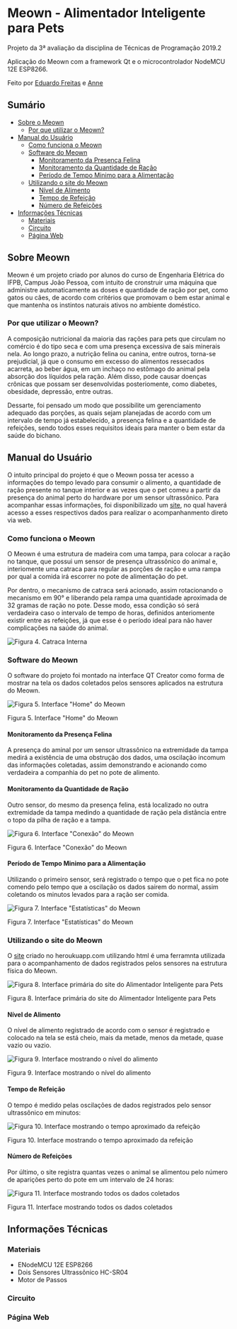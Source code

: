 # Meown - Alimentador Inteligente para Pets


Projeto da 3ª avaliação da disciplina de Técnicas de Programação 2019.2

Aplicação do Meown com a framework Qt e o microcontrolador NodeMCU 12E ESP8266.

Feito por [Eduardo Freitas](https://github.com/EduFreit4s) e [Anne](https://github.com/AnneSaint)

## Sumário 
* [Sobre o Meown](https://github.com/AnneSaint/Meown/blob/master/README.md#sobre-meown)
  * [Por que utilizar o Meown?](https://github.com/AnneSaint/Meown/blob/master/README.md#por-que-utilizar-o-meown)
* [Manual do Usuário](https://github.com/AnneSaint/Meown/blob/master/README.md#manual-do-usu%C3%A1rio)
  * [Como funciona o Meown](https://github.com/AnneSaint/Meown/blob/master/README.md#como-funciona-o-meown)
  * [Software do Meown](https://github.com/AnneSaint/Meown/blob/master/README.md#software-do-meown)
    * [Monitoramento da Presença Felina](https://github.com/AnneSaint/Meown/blob/master/README.md#monitoramento-da-presen%C3%A7a-felina)
    * [Monitoramento da Quantidade de Ração](https://github.com/AnneSaint/Meown/blob/master/README.md#monitoramento-da-quantidade-de-ra%C3%A7%C3%A3o)
    * [Período de Tempo Minimo para a Alimentação](https://github.com/AnneSaint/Meown/blob/master/README.md#per%C3%ADodo-de-tempo-minimo-para-a-alimenta%C3%A7%C3%A3o)
  * [Utilizando o site do Meown](https://github.com/AnneSaint/Meown/blob/master/README.md#utilizando-o-site-do-meown)
    * [Nível de Alimento](https://github.com/AnneSaint/Meown/blob/master/README.md#n%C3%ADvel-de-alimento)
    * [Tempo de Refeição](https://github.com/AnneSaint/Meown/blob/master/README.md#tempo-de-refei%C3%A7%C3%A3o)
    * [Número de Refeições](https://github.com/AnneSaint/Meown/blob/master/README.md#n%C3%BAmero-de-refei%C3%A7%C3%B5es)
* [Informações Técnicas](https://github.com/AnneSaint/Meown/blob/master/README.md#informa%C3%A7%C3%B5es-t%C3%A9cnicas)
  * [Materiais](https://github.com/AnneSaint/Meown/blob/master/README.md#materiais)
  * [Circuito](https://github.com/AnneSaint/Meown/blob/master/README.md#circuito)
  * [Página Web](https://github.com/AnneSaint/Meown/blob/master/README.md#p%C3%A1gina-web)


## Sobre Meown
Meown é um projeto criado por alunos do curso de Engenharia Elétrica do IFPB, Campus João Pessoa, com intuito de cronstruir uma máquina que administre automaticamente as doses e quantidade de ração por pet, como gatos ou cães, de acordo com critérios que promovam o bem estar animal e que mantenha os instintos naturais ativos no ambiente doméstico. 
### Por que utilizar o Meown?
A composição nutricional da maioria das rações para pets que circulam no comércio é do tipo seca e com uma presença excessiva de sais minerais nela. Ao longo prazo, a nutrição felina ou canina, entre outros, torna-se prejudicial, já que o consumo em excesso do alimentos ressecados acarreta, ao beber água, em um inchaço no estômago do animal pela absorção dos líquidos pela ração. Além disso, pode causar  doenças crônicas que possam ser desenvolvidas posteriomente, como diabetes, obesidade, depressão, entre outras.

Dessarte, foi pensado um modo que possibilite um gerenciamento adequado das porções, as quais sejam planejadas de acordo com um intervalo de tempo já estabelecido, a presença felina e a quantidade de refeições, sendo todos esses requisitos ideais para manter o bem estar da saúde do bichano.
## Manual do Usuário
O intuito principal do projeto é que o Meown possa ter acesso a informações do tempo levado para consumir o alimento, a quantidade de ração presente no tanque interior e as vezes que o pet comeu a partir da presença do animal perto do hardware por um sensor ultrassônico. Para acompanhar essas informações, foi disponibilizado um [site](http://meown-engine.herokuapp.com/), no qual haverá acesso a esses respectivos dados para realizar o acompanhanmento direto via web.
### Como funciona o Meown
O Meown é uma estrutura de madeira com uma tampa, para colocar a ração no tanque, que possui um sensor de presença ultrassônico do animal e, interiomente uma catraca para regular as porções de ração e uma rampa por qual a comida irá escorrer no pote de alimentação do pet.

Por dentro, o mecanismo de catraca será acionado, assim rotacionando o mecanismo em 90° e liberando pela rampa uma quantidade aproximada de 32 gramas de ração no pote. Desse modo, essa condição só será verdadeira caso o intervalo de tempo de horas, definidos anteriomente existir entre as refeições, já que esse é o período ideal para não haver complicações na saúde do animal.

![Figura 4. Catraca Interna](https://github.com/AnneSaint/Meown/blob/master/catraca%20.jpg)

### Software do Meown
O software do projeto foi montado na interface QT Creator como forma de mostrar na tela os dados coletados pelos sensores aplicados na estrutura do Meown.

![Figura 5. Interface "Home" do Meown](https://github.com/AnneSaint/Meown/blob/master/home_qt.png)

Figura 5. Interface "Home" do Meown
#### Monitoramento da Presença Felina
A presença do aminal por um sensor ultrassônico na extremidade da tampa medirá a existência de uma obstrução dos dados, uma oscilação incomum das informações coletadas, assim demonstrando e acionando como verdadeira a companhia do pet no pote de alimento.
#### Monitoramento da Quantidade de Ração
Outro sensor, do mesmo da presença felina, está localizado no outra extremidade da tampa medindo a quantidade de ração pela distância entre o topo da pilha de ração e a tampa.

![Figura 6. Interface "Conexão" do Meown](https://github.com/AnneSaint/Meown/blob/master/conexao_qt.png)

Figura 6. Interface "Conexão" do Meown
#### Período de Tempo Minimo para a Alimentação
Utilizando o primeiro sensor, será registrado o tempo que o pet fica no pote comendo pelo tempo que a oscilação os dados sairem do normal, assim coletando os minutos levados para a ração ser comida.

![Figura 7. Interface "Estatísticas" do Meown](https://github.com/AnneSaint/Meown/blob/master/estatisticas_qt.png)

Figura 7. Interface "Estatísticas" do Meown
### Utilizando o site do Meown
O [site](http://meown-engine.herokuapp.com) criado no heroukuapp.com utilizando html é uma ferramnta utilizada para o acompanhamento de dados registrados pelos sensores na estrutura física do Meown.

![Figura 8. Interface primária do site do Alimentador Inteligente para Pets](https://github.com/AnneSaint/Meown/blob/master/heroku_meonw_semconexoes.png)

Figura 8. Interface primária do site do Alimentador Inteligente para Pets
#### Nível de Alimento
O nível de alimento registrado de acordo com o sensor é registrado e colocado na tela se está cheio, mais da metade, menos da metade, quase vazio ou vazio.

![Figura 9. Interface mostrando o nível do alimento](https://github.com/AnneSaint/Meown/blob/master/heroku_meown_umaconexao.png)

Figura 9. Interface mostrando o nível do alimento
#### Tempo de Refeição
O tempo é medido pelas oscilações de dados registrados pelo sensor ultrassônico em minutos:

![Figura 10. Interface mostrando o tempo aproximado da refeição](https://github.com/AnneSaint/Meown/blob/master/heroku_meown_duasconexoes.png)

Figura 10. Interface mostrando o tempo aproximado da refeição
#### Número de Refeições
Por último, o site registra quantas vezes o animal se alimentou pelo número de aparições perto do pote em um intervalo de 24 horas:

![Figura 11. Interface mostrando todos os dados coletados](https://github.com/AnneSaint/Meown/blob/master/heroku_meown_todasconexoes.png)

Figura 11. Interface mostrando todos os dados coletados
## Informações Técnicas 
### Materiais
* ENodeMCU 12E ESP8266
* Dois Sensores Ultrassõnico HC-SR04
* Motor de Passos
### Circuito
### Página Web
